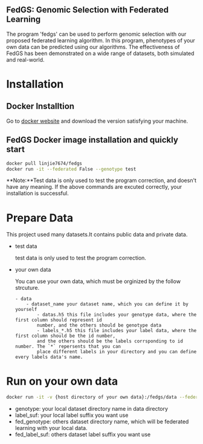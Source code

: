 FedGS: Genomic Selection with Federated Learning
---
​The program 'fedgs' can be used to perform genomic selection with our proposed federated learning algorithm. In this program, phenotypes of your own data can be predicted using our algorithms. The effectiveness of FedGS has been demonstrated on a wide range of datasets, both simulated and real-world.

# Installation
## Docker Installtion
Go to [docker website](https://www.docker.com/) and download the version satisfying your machine.
## FedGS Docker image installation and quickly start
```bash
docker pull linjie7674/fedgs
docker run -it --federated False --genotype test 
```
**Note:**Test data is only used to test the program correction, and doesn't have any meaning. If the above commands are excuted correctly, your installation is successful.

# Prepare Data
This project used many datasets.It contains public data and private data.
- test data

    test data is only used to test the program correction. 
- your own data
    
    You can use your own data, which must be orginized by the follow strcuture.
    
    ```
    - data
        - dataset_name your dataset name, which you can define it by yourself
            - datas.h5 this file includes your genotype data, where the first column should represent id 
            number, and the others should be genotype data
            - labels_*.h5 this file includes your label data, where the first column should be the id number,
            and the others should be the labels corrsponding to id number. The `*` repersents that you can
            place different labels in your directory and you can define every labels data's name.
    ```

# Run on your own data
```bash
docker run -it -v {host directory of your own data}:/fedgs/data --federated True --genotype {local dataset name} --label_suf {local label suffix} --fed_genotyp {others dataset name} --fed_label_suf {others label suffix}
```

- genotype: your local dataset directory name in data directory
- label_suf: your local label suffix you want use 
- fed_genotype: others dataset directory name, which will be federated learning with your local data.
- fed_label_suf: others dataset label suffix you want use
